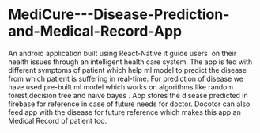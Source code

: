 # MediCure---Disease-Prediction-and-Medical-Record-App
An android application built using React-Native it guide users  on their health issues through an intelligent health care system. 
The app is fed with different symptoms of patient which help ml model to predict the disease from which patient is suffering in real-time. 
For prediction of disease we have used pre-built ml model which works on algorithms like random forest,decision tree and naive bayes .
App stores the disease predicted in firebase for reference in case of future needs for doctor.
Docotor can also feed app with the disease for future reference which makes this app an Medical Record of patient too.
